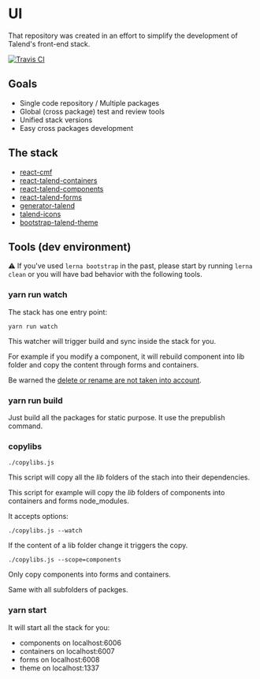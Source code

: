 # UI

That repository was created in an effort to simplify the development of Talend's
front-end stack.

[![Travis CI][travis-ci-image] ][travis-ci-url]

[travis-ci-image]: https://travis-ci.org/Talend/ui.svg?branch=master
[travis-ci-url]: https://travis-ci.org/Talend/ui

## Goals

* Single code repository / Multiple packages
* Global (cross package) test and review tools
* Unified stack versions
* Easy cross packages development

## The stack

- [react-cmf](https://github.com/Talend/ui/tree/master/cmf)
- [react-talend-containers](https://github.com/Talend/ui/tree/master/containers)
- [react-talend-components](https://github.com/Talend/ui/tree/master/components)
- [react-talend-forms](https://github.com/Talend/ui/tree/master/forms)
- [generator-talend](https://github.com/Talend/ui/tree/master/generator)
- [talend-icons](https://github.com/Talend/ui/tree/master/icons)
- [bootstrap-talend-theme](https://github.com/Talend/ui/tree/master/theme)

## Tools (dev environment)

:warning: If you've used `lerna bootstrap` in the past, please start by running `lerna clean` or you will have bad behavior with the following tools.

### yarn run watch

The stack has one entry point:

```
yarn run watch
```

This watcher will trigger build and sync inside the stack for you.

For example if you modify a component, it will rebuild component into lib folder and copy the content through forms and containers.

Be warned the [delete or rename are not taken into account](https://github.com/remy/nodemon/issues/656).

### yarn run build

Just build all the packages for static purpose.
It use the prepublish command.

### copylibs

```
./copylibs.js
```

This script will copy all the *lib* folders of the stach into their dependencies.

This script for example will copy the *lib* folders of components into containers and forms node_modules.

It accepts options:

```
./copylibs.js --watch
```

If the content of a lib folder change it triggers the copy.

```
./copylibs.js --scope=components
```

Only copy components into forms and containers.

Same with all subfolders of packges.

### yarn start

It will start all the stack for you:

- components on localhost:6006
- containers on localhost:6007
- forms on localhost:6008
- theme on localhost:1337
